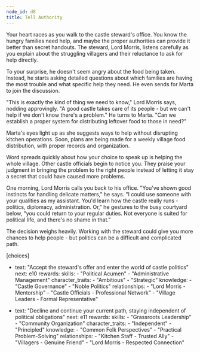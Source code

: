 ```yaml
---
node_id: d8
title: Tell Authority
---
```


Your heart races as you walk to the castle steward's office. You know the hungry families need help, and maybe the proper authorities can provide it better than secret handouts. The steward, Lord Morris, listens carefully as you explain about the struggling villagers and their reluctance to ask for help directly.

To your surprise, he doesn't seem angry about the food being taken. Instead, he starts asking detailed questions about which families are having the most trouble and what specific help they need. He even sends for Marta to join the discussion.

"This is exactly the kind of thing we need to know," Lord Morris says, nodding approvingly. "A good castle takes care of its people - but we can't help if we don't know there's a problem." He turns to Marta. "Can we establish a proper system for distributing leftover food to those in need?"

Marta's eyes light up as she suggests ways to help without disrupting kitchen operations. Soon, plans are being made for a weekly village food distribution, with proper records and organization.

Word spreads quickly about how your choice to speak up is helping the whole village. Other castle officials begin to notice you. They praise your judgment in bringing the problem to the right people instead of letting it stay a secret that could have caused more problems.

One morning, Lord Morris calls you back to his office. "You've shown good instincts for handling delicate matters," he says. "I could use someone with your qualities as my assistant. You'd learn how the castle really runs - politics, diplomacy, administration. Or," he gestures to the busy courtyard below, "you could return to your regular duties. Not everyone is suited for political life, and there's no shame in that."

The decision weighs heavily. Working with the steward could give you more chances to help people - but politics can be a difficult and complicated path.

[choices]
- text: "Accept the steward's offer and enter the world of castle politics"
  next: e10
  rewards:
    skills: 
      - "Political Acumen"
      - "Administrative Management"
    character_traits:
      - "Ambitious"
      - "Strategic"
    knowledge:
      - "Castle Governance"
      - "Noble Politics"
    relationships:
      - "Lord Morris - Mentorship"
      - "Castle Officials - Professional Network"
      - "Village Leaders - Formal Representative"

- text: "Decline and continue your current path, staying independent of political obligations"
  next: e11
  rewards:
    skills: 
      - "Grassroots Leadership"
      - "Community Organization"
    character_traits:
      - "Independent"
      - "Principled"
    knowledge:
      - "Common Folk Perspectives"
      - "Practical Problem-Solving"
    relationships:
      - "Kitchen Staff - Trusted Ally"
      - "Villagers - Genuine Friend"
      - "Lord Morris - Respected Connection"